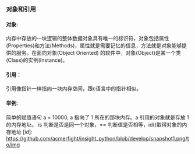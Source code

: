 ### 对象和引用  
#### 对象:
内存中存放的一块逻辑的整体数据对象具有唯一的标识符，对象包括属性(Properties)和方法(Methods)，属性就是需要记忆的信息，方法就是对象能够提供的服务。在面向对象(Object Oriented) 的软件中，对象(Object)是某一个类(Class)的实例(Instance)。
#### 引用：
引用像指针一样指向一块内存空间，跟c语言中的指针相似。
#### 举例:
简单的赋值语句 a = 10000, a 指向了 1 所在的那块内存。a 引用的对象就是存放 1 的内存地址。
is 判断是否是同一个对象，== 判断值是否相等，id()取得对象的内存地址 
[id]: https://github.com/acmerfight/insight_python/blob/develop/snapshot1.png/to/img
